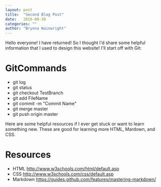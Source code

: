 ```yaml
---
layout: post
title:  "Second Blog Post"
date:   2016-09-30 
categories: ""
author: "Brynna Wainwright"
---
```


Hello everyone! I have returned! So I thought I'd share some helpful information that I used to design this website! I'll start off with Git:

# GitCommands

* git log
* git status
* git checkout TestBranch
* git add FileName
* git commit -m "Commit Name"
* git merge master
* git push origin master

Here are some helpful resources if I ever get stuck or want to learn something new. These are good for learning more HTML, Mardown, and CSS.

# Resources

* HTML http://www.w3schools.com/html/default.asp
* CSS http://www.w3schools.com/css/default.asp
* Markdown https://guides.github.com/features/mastering-markdown/



